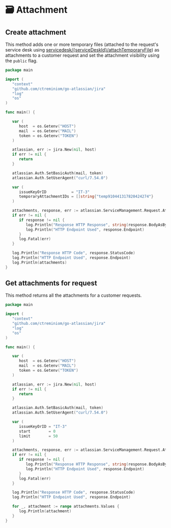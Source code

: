 # 🗃️ Attachment

## Create attachment

 This method adds one or more temporary files \(attached to the request's service desk using [servicedesk/{serviceDeskId}/attachTemporaryFile](https://developer.atlassian.com/cloud/jira/service-desk/rest/api-group-request/#api-rest-servicedeskapi-request-issueidorkey-attachment-post)\) as attachments to a customer request and set the attachment visibility using the `public` flag.

```go
package main

import (
   "context"
   "github.com/ctreminiom/go-atlassian/jira"
   "log"
   "os"
)

func main() {

   var (
      host  = os.Getenv("HOST")
      mail  = os.Getenv("MAIL")
      token = os.Getenv("TOKEN")
   )

   atlassian, err := jira.New(nil, host)
   if err != nil {
      return
   }

   atlassian.Auth.SetBasicAuth(mail, token)
   atlassian.Auth.SetUserAgent("curl/7.54.0")

   var (
      issueKeyOrID           = "IT-3"
      temporaryAttachmentIDs = []string{"temp910441317820424274"}
   )

   attachments, response, err := atlassian.ServiceManagement.Request.Attachment.Create(context.Background(), issueKeyOrID, temporaryAttachmentIDs, true)
   if err != nil {
      if response != nil {
         log.Println("Response HTTP Response", string(response.BodyAsBytes))
         log.Println("HTTP Endpoint Used", response.Endpoint)
      }
      log.Fatal(err)
   }

   log.Println("Response HTTP Code", response.StatusCode)
   log.Println("HTTP Endpoint Used", response.Endpoint)
   log.Println(attachments)
}
```

## Get attachments for request

This method returns all the attachments for a customer requests.

```go
package main

import (
   "context"
   "github.com/ctreminiom/go-atlassian/jira"
   "log"
   "os"
)

func main() {

   var (
      host  = os.Getenv("HOST")
      mail  = os.Getenv("MAIL")
      token = os.Getenv("TOKEN")
   )

   atlassian, err := jira.New(nil, host)
   if err != nil {
      return
   }

   atlassian.Auth.SetBasicAuth(mail, token)
   atlassian.Auth.SetUserAgent("curl/7.54.0")

   var (
      issueKeyOrID = "IT-3"
      start        = 0
      limit        = 50
   )

   attachments, response, err := atlassian.ServiceManagement.Request.Attachment.Gets(context.Background(), issueKeyOrID, start, limit)
   if err != nil {
      if response != nil {
         log.Println("Response HTTP Response", string(response.BodyAsBytes))
         log.Println("HTTP Endpoint Used", response.Endpoint)
      }
      log.Fatal(err)
   }

   log.Println("Response HTTP Code", response.StatusCode)
   log.Println("HTTP Endpoint Used", response.Endpoint)

   for _, attachment := range attachments.Values {
      log.Println(attachment)
   }
}
```

